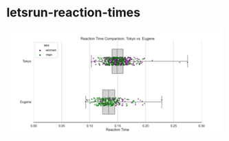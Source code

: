 # letsrun-reaction-times

![Reaction Times, Eugene vs. Tokyo](/letsrun/Summary.png?raw=true "Reaction Times, Eugene vs. Tokyo")
